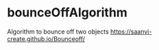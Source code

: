 # bounceOffAlgorithm
Algorithm to bounce off two objects
https://saanvi-create.github.io/Bounceoff/
